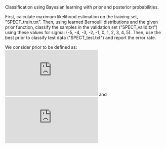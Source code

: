 Classification using Bayesian learning with prior and posterior probabilities.

First, calculate maximum likelihood estimation on the training set, "SPECT_train.txt". Then, using learned Bernoulli distributions and
the given prior function, classify the samples in the validation set ("SPECT_valid.txt") using these values for sigma: (-5, -4, -3, -2, -1, 0, 1, 2, 3, 4, 5).   Then, use the best prior to classify test data ("SPECT_test.txt") and report the error rate.

We consider prior to be defined as:  
![img1](https://latex.codecogs.com/gif.latex?%24P%28C_1%20%7C%20%5Csigma%29%20%3D%201/1&plus;e%5E%7B%28-%5Csigma%29%7D%24)
and  
![img2](https://latex.codecogs.com/gif.latex?%24P%28C_2%29%20%3D%201%20-%20P%28C_1%29%24)
